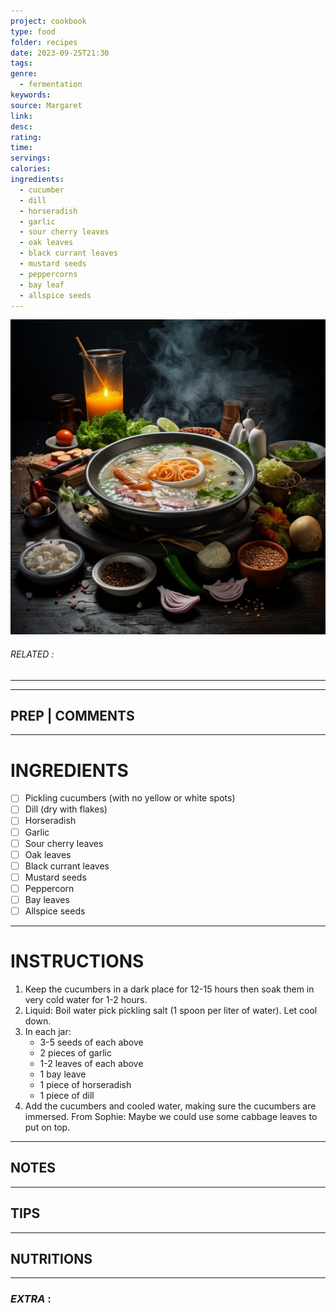 ```yaml
---
project: cookbook
type: food
folder: recipes
date: 2023-09-25T21:30
tags: 
genre:
  - fermentation
keywords: 
source: Margaret
link: 
desc: 
rating: 
time: 
servings: 
calories: 
ingredients:
  - cucumber
  - dill
  - horseradish
  - garlic
  - sour cherry leaves
  - oak leaves
  - black currant leaves
  - mustard seeds
  - peppercorns
  - bay leaf
  - allspice seeds
---
```


![IMAGE](_default.png)

###### *RELATED* : 
---


---
## PREP | COMMENTS



---
# INGREDIENTS

- [ ] Pickling cucumbers (with no yellow or white spots)
- [ ] Dill (dry with flakes)
- [ ] Horseradish
- [ ] Garlic
- [ ] Sour cherry leaves
- [ ] Oak leaves
- [ ] Black currant leaves
- [ ] Mustard seeds
- [ ] Peppercorn
- [ ] Bay leaves
- [ ] Allspice seeds

---
# INSTRUCTIONS

1. Keep the cucumbers in a dark place for 12-15 hours then soak them in very cold water for 1-2 hours.
2. Liquid: Boil water pick pickling salt (1 spoon per liter of water). Let cool down.
3. In each jar:
	- 3-5 seeds of each above
	- 2 pieces of garlic
	- 1-2 leaves of each above
	- 1 bay leave
	- 1 piece of horseradish
	- 1 piece of dill
4. Add the cucumbers and cooled water, making sure the cucumbers are immersed. From Sophie: Maybe we could use some cabbage leaves to put on top.

---
## NOTES



---
## TIPS



---
## NUTRITIONS



---
### *EXTRA* :



